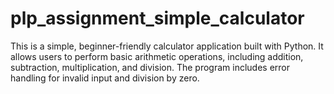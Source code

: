 # plp_assignment_simple_calculator
This is a simple, beginner-friendly calculator application built with Python. It allows users to perform basic arithmetic operations, including addition, subtraction, multiplication, and division. The program includes error handling for invalid input and division by zero.
